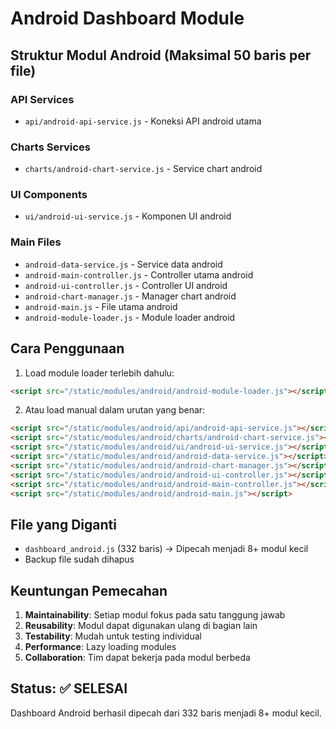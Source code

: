 # Android Dashboard Module

## Struktur Modul Android (Maksimal 50 baris per file)

### API Services
- `api/android-api-service.js` - Koneksi API android utama

### Charts Services
- `charts/android-chart-service.js` - Service chart android

### UI Components  
- `ui/android-ui-service.js` - Komponen UI android

### Main Files
- `android-data-service.js` - Service data android
- `android-main-controller.js` - Controller utama android
- `android-ui-controller.js` - Controller UI android
- `android-chart-manager.js` - Manager chart android
- `android-main.js` - File utama android
- `android-module-loader.js` - Module loader android

## Cara Penggunaan

1. Load module loader terlebih dahulu:
```html
<script src="/static/modules/android/android-module-loader.js"></script>
```

2. Atau load manual dalam urutan yang benar:
```html
<script src="/static/modules/android/api/android-api-service.js"></script>
<script src="/static/modules/android/charts/android-chart-service.js"></script>
<script src="/static/modules/android/ui/android-ui-service.js"></script>
<script src="/static/modules/android/android-data-service.js"></script>
<script src="/static/modules/android/android-chart-manager.js"></script>
<script src="/static/modules/android/android-ui-controller.js"></script>
<script src="/static/modules/android/android-main-controller.js"></script>
<script src="/static/modules/android/android-main.js"></script>
```

## File yang Diganti

- `dashboard_android.js` (332 baris) → Dipecah menjadi 8+ modul kecil
- Backup file sudah dihapus

## Keuntungan Pemecahan

1. **Maintainability**: Setiap modul fokus pada satu tanggung jawab
2. **Reusability**: Modul dapat digunakan ulang di bagian lain
3. **Testability**: Mudah untuk testing individual
4. **Performance**: Lazy loading modules
5. **Collaboration**: Tim dapat bekerja pada modul berbeda

## Status: ✅ SELESAI
Dashboard Android berhasil dipecah dari 332 baris menjadi 8+ modul kecil.
